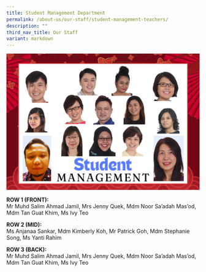 ```yaml
---
title: Student Management Department
permalink: /about-us/our-staff/student-management-teachers/
description: ""
third_nav_title: Our Staff
variant: markdown
---
```


![](/images/2024%20Photos/SM%20/SM_Team_2024.jpg)

**ROW 1 (FRONT):** <br>
Mr Muhd Salim Ahmad Jamil, Mrs Jenny Quek, Mdm Noor Sa’adah Mas’od, Mdm Tan Guat Khim, Ms Ivy Teo

**ROW 2 (MID):** <br>
Ms Anjanaa Sankar, Mdm Kimberly Koh, Mr Patrick Goh, Mdm Stephanie Song, Ms Yanti Rahim

**ROW 3 (BACK):** <br>
Mr Muhd Salim Ahmad Jamil, Mrs Jenny Quek, Mdm Noor Sa’adah Mas’od, Mdm Tan Guat Khim, Ms Ivy Teo